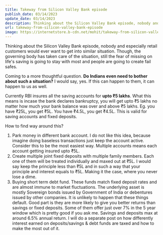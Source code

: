 ```yaml
---
title: Takeway from Silicon Valley Bank episode
publish_date: 03/14/2023
update_date: 03/14/2023
description: Thinking about the Silicon Valley Bank episode, nobody and especially retail customers would ever want to get into similar situation.
url: takeway-from-silicon-valley-bank-episode
image: https://internetstore.b-cdn.net/mohit/takeway-from-silicon-valley-bank-episode.png
---
```

Thinking about the Silicon Valley Bank episode, nobody and especially retail customers would ever want to get into similar situation. Though, the governing body has taken care of the situation, still the fear of missing on life's saving is going to stay with most and people are going to create fail safes.

Coming to a more thoughtful question. **Do Indians even need to bother about such a situation?** I would say, yes. If this can happen to them, it can happen to us as well.

Currently RBI insures all the saving accounts for **upto ₹5 lakhs**. What this means is incase the bank declares bankruptcy, you will get upto ₹5 lakhs no matter how much your bank balance was over and above ₹5 lakhs. Eg. you have ₹25L, you get ₹5L. You have ₹4.5L, you get ₹4.5L. This is valid for saving accounts and fixed deposits.

How to find way around this?

1. Park money in different bank account. I do not like this idea, because imagine doing baseless transactions just keep the account active. Consider this to be the most easiest way. Multiple accounts means each account getting insured upto ₹5L.
2. Create multiple joint fixed deposits with multiple family members. Each one of them will be treated individually and maxed out at ₹5L. I would say keep the principle less than ₹5L and in such a way that your principle and interest equals to ₹5L. Making it the case, where you never lose a dime. 
3. Buying short term debt fund. These funds match fixed deposit rates and are almost immune to market fluctuations. The underlying asset is mostly Sovereign bonds issued by Government of India or debentures issued by other companies. It is unlikely to happen that these things default. Good part is they are more likely to give you better returns than savings or fixed deposits. Some of them offer just over 7% in the 5 year window which is pretty good if you ask me. Savings and deposits max at around 6.5% annual return. I will do a separate post on how differently interest earned on deposits/savings & debt funds are taxed and how to make the most out of it.